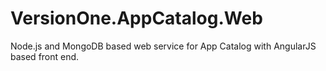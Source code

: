 VersionOne.AppCatalog.Web
=====================

Node.js and MongoDB based web service for App Catalog with AngularJS based front end.